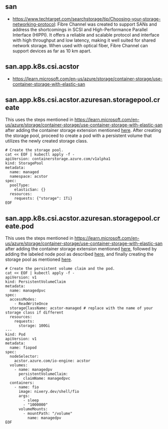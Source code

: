 ## san

- https://www.techtarget.com/searchstorage/tip/Choosing-your-storage-networking-protocol: Fibre Channel was created to support SANs and address the shortcomings in SCSI and High-Performance Parallel Interface (HIPPI). It offers a reliable and scalable protocol and interface with high throughput and low latency, making it well suited for shared network storage. When used with optical fiber, Fibre Channel can support devices as far as 10 km apart.

## san.app.k8s.csi.acstor

- https://learn.microsoft.com/en-us/azure/storage/container-storage/use-container-storage-with-elastic-san

## san.app.k8s.csi.acstor.azuresan.storagepool.create

This uses the steps mentioned in https://learn.microsoft.com/en-us/azure/storage/container-storage/use-container-storage-with-elastic-san after adding the container storage extension mentioned [here](storagepool-containerstorage_extension-create.md). After creating the storage pool, proceed to create a pod with a persistent volume that utilizes the newly created storage class.

```
# Create the storage pool.
cat << EOF | kubectl apply -f -
apiVersion: containerstorage.azure.com/v1alpha1
kind: StoragePool
metadata:
  name: managed
  namespace: acstor
spec:
  poolType:
    elasticSan: {}
  resources:
    requests: {"storage": 1Ti}
EOF
```

## san.app.k8s.csi.acstor.azuresan.storagepool.create.pod

This uses the steps mentioned in https://learn.microsoft.com/en-us/azure/storage/container-storage/use-container-storage-with-elastic-san after adding the container storage extension mentioned [here](storagepool-containerstorage_extension-create.md), followed by adding the labeled node pool as described [here](storagepool-containerstorage_extension-create-nodepool.md), and finally creating the storage pool as mentioned [here](azuresan-storagepool-create.md). 

```
# Create the persistent volume claim and the pod.
cat << EOF | kubectl apply -f -
apiVersion: v1
kind: PersistentVolumeClaim
metadata:
  name: managedpvc
spec:
  accessModes:
    - ReadWriteOnce
  storageClassName: acstor-managed # replace with the name of your storage class if different
  resources:
    requests:
      storage: 100Gi
---
kind: Pod
apiVersion: v1
metadata:
  name: fiopod
spec:
  nodeSelector:
    acstor.azure.com/io-engine: acstor
  volumes:
    - name: managedpv
      persistentVolumeClaim:
        claimName: managedpvc
  containers:
    - name: fio
      image: nixery.dev/shell/fio
      args:
        - sleep
        - "1000000"
      volumeMounts:
        - mountPath: "/volume"
          name: managedpv
EOF
```
